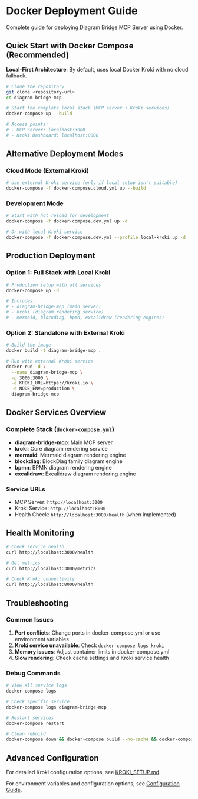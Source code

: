 # Docker Deployment Guide

Complete guide for deploying Diagram Bridge MCP Server using Docker.

## Quick Start with Docker Compose (Recommended)

**Local-First Architecture**: By default, uses local Docker Kroki with no cloud fallback.

```bash
# Clone the repository
git clone <repository-url>
cd diagram-bridge-mcp

# Start the complete local stack (MCP server + Kroki services)
docker-compose up --build

# Access points:
# - MCP Server: localhost:3000
# - Kroki Dashboard: localhost:8000
```

## Alternative Deployment Modes

### Cloud Mode (External Kroki)
```bash
# Use external Kroki service (only if local setup isn't suitable)
docker-compose -f docker-compose.cloud.yml up --build
```

### Development Mode
```bash
# Start with hot reload for development
docker-compose -f docker-compose.dev.yml up -d

# Or with local Kroki service
docker-compose -f docker-compose.dev.yml --profile local-kroki up -d
```

## Production Deployment

### Option 1: Full Stack with Local Kroki
```bash
# Production setup with all services
docker-compose up -d

# Includes:
# - diagram-bridge-mcp (main server)
# - kroki (diagram rendering service)  
# - mermaid, blockdiag, bpmn, excalidraw (rendering engines)
```

### Option 2: Standalone with External Kroki
```bash
# Build the image
docker build -t diagram-bridge-mcp .

# Run with external Kroki service
docker run -d \
  --name diagram-bridge-mcp \
  -p 3000:3000 \
  -e KROKI_URL=https://kroki.io \
  -e NODE_ENV=production \
  diagram-bridge-mcp
```

## Docker Services Overview

### Complete Stack (`docker-compose.yml`)
- **diagram-bridge-mcp**: Main MCP server
- **kroki**: Core diagram rendering service
- **mermaid**: Mermaid diagram rendering engine
- **blockdiag**: BlockDiag family diagram engine
- **bpmn**: BPMN diagram rendering engine  
- **excalidraw**: Excalidraw diagram rendering engine

### Service URLs
- MCP Server: `http://localhost:3000`
- Kroki Service: `http://localhost:8000`
- Health Check: `http://localhost:3000/health` (when implemented)

## Health Monitoring

```bash
# Check service health
curl http://localhost:3000/health

# Get metrics
curl http://localhost:3000/metrics

# Check Kroki connectivity
curl http://localhost:8000/health
```

## Troubleshooting

### Common Issues

1. **Port conflicts**: Change ports in docker-compose.yml or use environment variables
2. **Kroki service unavailable**: Check `docker-compose logs kroki`
3. **Memory issues**: Adjust container limits in docker-compose.yml
4. **Slow rendering**: Check cache settings and Kroki service health

### Debug Commands
```bash
# View all service logs
docker-compose logs

# Check specific service
docker-compose logs diagram-bridge-mcp

# Restart services
docker-compose restart

# Clean rebuild
docker-compose down && docker-compose build --no-cache && docker-compose up -d
```

## Advanced Configuration

For detailed Kroki configuration options, see [KROKI_SETUP.md](../KROKI_SETUP.md).

For environment variables and configuration options, see [Configuration Guide](configuration.md).

